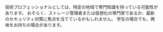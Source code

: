 技術プロフェッショナルとしては、特定の地域で専門知識を持っている可能性があります。 おそらく、ストレージ管理者または仮想化の専門家であるか、最新のセキュリティ対策に焦点を当てているかもしれません。 学生の場合でも、興味をお持ちの場合があります。
